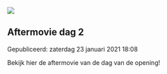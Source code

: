 






![](https://www.youtube.com/embed/oefK6m2uCww)


Aftermovie dag 2
-----------------





 Gepubliceerd: zaterdag 23 januari 2021 18:08
   




 Bekijk hier de aftermovie van de dag van de opening!
 



  






